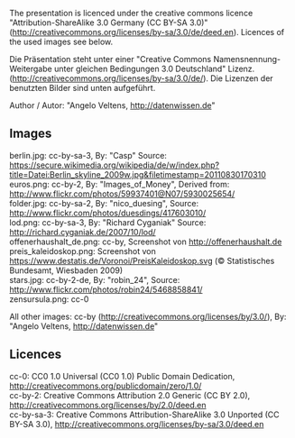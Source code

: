 The presentation is licenced under the creative commons licence "Attribution-ShareAlike 3.0 Germany (CC BY-SA 3.0)" (http://creativecommons.org/licenses/by-sa/3.0/de/deed.en). Licences of the used images see below.

Die Präsentation steht unter einer "Creative Commons Namensnennung-Weitergabe unter gleichen Bedingungen 3.0 Deutschland" Lizenz. (http://creativecommons.org/licenses/by-sa/3.0/de/). Die Lizenzen der benutzten Bilder sind unten aufgeführt.

Author / Autor: "Angelo Veltens, http://datenwissen.de"

## Images

berlin.jpg: cc-by-sa-3, By: "Casp" Source: https://secure.wikimedia.org/wikipedia/de/w/index.php?title=Datei:Berlin_skyline_2009w.jpg&filetimestamp=20110830170310  
euros.png: cc-by-2, By: "Images_of_Money", Derived from: http://www.flickr.com/photos/59937401@N07/5930025654/  
folder.jpg: cc-by-sa-2, By: "nico_duesing", Source: http://www.flickr.com/photos/duesdings/417603010/  
lod.png: cc-by-sa-3, By: "Richard Cyganiak" Source: http://richard.cyganiak.de/2007/10/lod/  
offenerhaushalt_de.png: cc-by, Screenshot von http://offenerhaushalt.de  
preis_kaleidoskop.png: Screenshot von https://www.destatis.de/Voronoi/PreisKaleidoskop.svg (© Statistisches Bundesamt, Wiesbaden 2009)  
stars.jpg: cc-by-2-de, By: "robin_24", Source: http://www.flickr.com/photos/robin24/5468858841/  
zensursula.png: cc-0

All other images: cc-by (http://creativecommons.org/licenses/by/3.0/), By: "Angelo Veltens, http://datenwissen.de"  

## Licences

cc-0: CC0 1.0 Universal (CC0 1.0) Public Domain Dedication, http://creativecommons.org/publicdomain/zero/1.0/  
cc-by-2: Creative Commons Attribution 2.0 Generic (CC BY 2.0), http://creativecommons.org/licenses/by/2.0/deed.en  
cc-by-sa-3: Creative Commons Attribution-ShareAlike 3.0 Unported (CC BY-SA 3.0), http://creativecommons.org/licenses/by-sa/3.0/deed.en  
